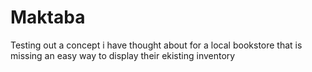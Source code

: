 # Maktaba
Testing out a concept i have thought about for a local bookstore that is missing an easy way to display their ekisting inventory
